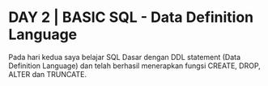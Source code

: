 # DAY 2 | BASIC SQL - Data Definition Language
Pada hari kedua saya belajar SQL Dasar dengan  DDL statement (Data Definition Language) dan telah berhasil menerapkan fungsi CREATE, DROP, ALTER dan TRUNCATE. 